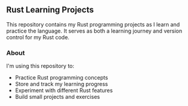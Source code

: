 ## Rust Learning Projects

This repository contains my Rust programming projects as I learn and practice the language. It serves as both a learning journey and version control for my Rust code.

### About

I'm using this repository to:

- Practice Rust programming concepts
- Store and track my learning progress
- Experiment with different Rust features
- Build small projects and exercises
